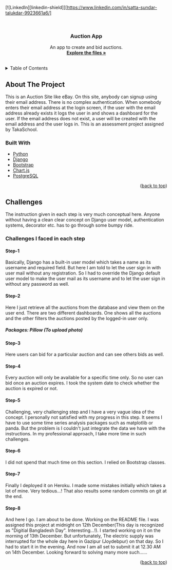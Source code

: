 <div id="top"></div>

[![LinkedIn][linkedin-shield]][https://www.linkedin.com/in/satta-sundar-talukdar-9923661a6/]



<!-- PROJECT LOGO -->
<br />
<div align="center">

  <h3 align="center">Auction App</h3>

  <p align="center">
    An app to create and bid auctions.
    <br />
    <a href=https://github.com/SST-Bappu/Auction/tree/main/auction><strong>Explore the files »</strong></a>
    <br />
    <br />
  </p>
</div>



<!-- TABLE OF CONTENTS -->
<details>
  <summary>Table of Contents</summary>
  <ol>
    <li>
      <a href="#about-the-project">About The Project</a>
      <ul>
        <li><a href="#built-with">Built With</a></li>
      </ul>
    </li>
    <li>
      <a href="#challenges">Challenges in each step</a>
  </ol>
</details>



<!-- ABOUT THE PROJECT -->
## About The Project

This is an Auction Site like eBay. On this site, anybody can signup using their email address. There is no complex authentication. When somebody enters their email address at the login screen, if the user with the email address already exists it logs the user in and shows a dashboard for the user. If the email address does not exist, a user will be created with the email address and the user logs in. 
This is an assessment project assigned by TakaSchool.







### Built With



* [Python](https://www.python.org/)
* [Django](https://www.djangoproject.com/)
* [Bootstrap](https://getbootstrap.com)
* [Chart.js](https://www.chartjs.org/)
* [PostgreSQL](https://www.postgresql.org/)

<p align="right">(<a href="#top">back to top</a>)</p>



<!-- GETTING STARTED -->
## Challenges

The instruction given in each step is very much conceptual here. Anyone without having a clean clear concept on Django user model, authentication systems, decorator etc. has to go through some bumpy ride.


### Challenges I faced in each step

#### Step-1
Basically, Django has a built-in user model which takes a name as its username and required field. But here I am told to let the user sign in with user mail without any registration. So I had to override the Django default user model to make the user mail as its username and to let the user sign in without any password as well. 

#### Step-2
Here I just retrieve all the auctions from the database and view them on the user end. There are two different dashboards. One shows all the auctions and the other filters the auctions posted by the logged-in user only.
##### Packages: Pillow (To upload photo)

#### Step-3
Here users can bid for a particular auction and can see others bids as well.

#### Step-4
Every auction will only be available for a specific time only. So no user can bid once an auction expires. I took the system date to check whether the auction is expired or not.

#### Step-5
Challenging, very challenging step and I have a very vague idea of the concept. I personally not satisfied with my progress in this step. It seems I have to use some time series analysis packages such as matplotlib or panda. But the problem is I couldn't just integrate the data we have with the instructions. In my professional approach, I take more time in such challenges.

#### Step-6
I did not spend that much time on this section. I relied on Bootstrap classes. 

#### Step-7
Finally I deployed it on Heroku. I made some mistakes initially which takes a lot of mine. Very tedious...!
That also results some random commits on git at the end.

#### Step-8
And here I go. I am about to be done. Working on the README file. I was assigned this project at midnight on 12th December(This day is recognized as "Digitial Bangladesh Day". Interesting...!). I started working on it on the morning of 13th December. But unfortunately, The electric supply was interrupted for the whole day here in Gazipur (Joydebpur) on that day. So I had to start it in the evening. And now I am all set to submit it at 12.30 AM on 14th December. 
Looking forward to solving many more such......

<p align="right">(<a href="#top">back to top</a>)</p>



